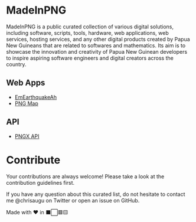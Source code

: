# MadeInPNG
MadeInPNG is a public curated collection of various digital solutions, including software, scripts, tools, hardware, web applications, web services, hosting services, and any other digital products created by Papua New Guineans that are related to softwares and mathematics. Its aim is to showcase the innovation and creativity of Papua New Guinean developers to inspire aspiring software engineers and digital creators across the country.

## Web Apps
- [EmEarthquakeAh](https://em-earthquake-ah.netlify.app)
- [PNG Map](https://pngmap.netlify.app/)

## API
- [PNGX API](https://github.com/chrisaugu/pngx-api)

# Contribute
Your contributions are always welcome! Please take a look at the contribution guidelines first.

If you have any question about this curated list, do not hesitate to contact me @chrisaugu on Twitter or open an issue on GitHub.

Made with ❤️ in ⬛⬜🟥🟨
